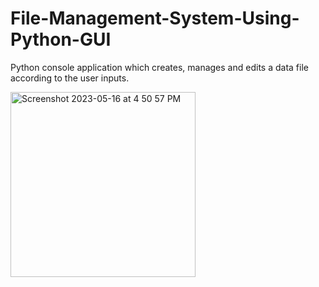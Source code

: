 # File-Management-System-Using-Python-GUI
Python console application which creates, manages and edits a data file according to the user inputs.

<img width="296" alt="Screenshot 2023-05-16 at 4 50 57 PM" src="https://github.com/Rohith-Reddy021/File-Management-System-Using-Python-GUI/assets/133708343/a690e325-efb4-45bd-9e3a-1873615f4217">

